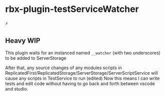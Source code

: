 # rbx-plugin-testServiceWatcher
⚡

## Heavy WIP
This plugin waits for an instanced named `__watcher` (with two underscores) to be added to ServerStorage

After that, any source changes of any modules scripts in ReplicatedFirst/ReplicatedStorage/ServerStorage/ServerScriptService will cause any scripts in TestService to run (edited) 
Now this means I can write tests and edit code without having to go back and forth between vscode and studio.
